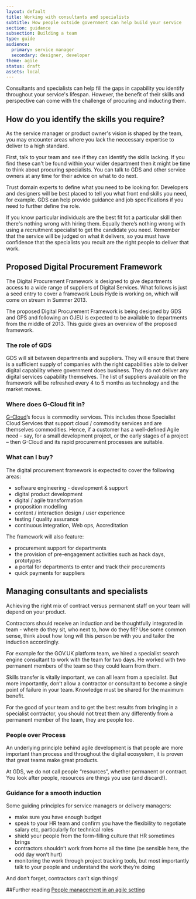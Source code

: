 ```yaml
---
layout: default
title: Working with consultants and specialists
subtitle: How people outside government can help build your service
section: guidance
subsection: Building a team
type: guide
audience:
  primary: service manager
  secondary: designer, developer
theme: agile
status: draft
assets: local
---
```

    
Consultants and specialists can help fill the gaps in capability you identify throughout your service's lifespan. However, the benefit of their skills and perspective can come with the challenge of procuring and inducting them.

## How do you identify the skills you require?

As the service manager or product owner's vision is shaped by the team, you may encounter areas where you lack the neccessary expertise to deliver to a  high standard. 

First, talk to your team and see if they can identify the skills lacking. If you find these can't be found within your wider department then it might be time to think about procuring specialists. You can talk to GDS and other service owners at any time for their advice on what to do next.

Trust domain experts to define what you need to be looking for. Developers and designers will be best placed to tell you what front end skills you need, for example. GDS can help provide guidance and job specifications if you need to further define the role.

If you know particular individuals are the best fit fot a particular skill then there's nothing wrong with hiring them. Equally there’s nothing wrong with using a recruitment specialist to get the candidate you need. Remember that the service will be judged on what it delivers, so you must have confidence that the specialists you recuit are the right people to deliver that work.


## Proposed Digital Procurement Framework

The Digital Procurement Framework is designed to give departments access to a wide range of suppliers of Digital Services. What follows is just a seed entry to cover a framework Louis Hyde is working on, which will come on stream in Summer 2013.

The proposed Digital Procurement Framework is being designed by GDS and GPS and following an OJEU is expected to be available to departments from the middle of 2013. This guide gives an overview of the proposed framework.

### The role of GDS

GDS will sit between departments and suppliers. They will ensure that there is a sufficient supply of companies with the right capabilities able to deliver digital capability where government does business. They do not deliver any digital services capability themselves. The list of suppliers available on the framework will be refreshed every 4 to 5 months  as technology and the market moves.

### Where does G-Cloud fit in?

[G-Cloud](http://gcloud.civilservice.gov.uk/)’s focus is commodity services. This includes those Specialist Cloud Services that support cloud / commodity services and are themselves commodities. Hence, if a customer has a well-defined Agile need – say, for a small development project, or the early stages of a project – then G-Cloud and its rapid procurement processes are suitable.

### What can I buy?

The digital procurement framework is expected to cover the following areas:
* software engineering - development & support
* digital product development
* digital / agile transformation
* proposition modelling
* content / interaction design / user experience
* testing / quality assurance
* continuous integration, Web ops, Accreditation

The framework will also feature:
* procurement support for departments
* the provision of pre-engagement activities such as hack days, prototypes
* a portal for departments to enter and track their procurements
* quick payments for suppliers


## Managing consultants and specialists

Achieving the right mix of contract versus permanent staff on your team will depend on your product.

Contractors should receive an induction and be thoughtfully integrated in team - where do they sit, who next to, how do they fit? Use some common sense, think about how long will this person be with you and tailor the induction accordingly. 

For example for the GOV.UK platform team, we hired a specialist search engine consultant to work with the team for two days. He worked with two permanent members of the team so they could learn from them. 
 
Skills transfer is vitally important, we can all learn from a specialist. But more importantly, don’t allow a contractor or consultant to become a single point of failure in your team. Knowledge must be shared for the maximum benefit.

For the good of your team and to get the best results from bringing in a specialist contractor, you should not treat them any differently from a permanent member of the team, they are people too. 

### People over Process

An underlying principle behind agile development is that people are more important than process and throughout the digital ecosystem, it is proven that great teams make great products.

At GDS, we do not call people “resources”, whether permanent or contract. You look after people, resources are things you use (and discard!).

### Guidance for a smooth induction

Some guiding principles for service managers or delivery managers:
* make sure you have enough budget 
* speak to your HR team and confirm you have the flexibility to negotiate salary etc, particularly for technical roles
* shield your people from the form-filling culture that HR sometimes brings
* contractors shouldn’t work from home all the time (be sensible here, the odd day won’t hurt)
* monitoring the work through project tracking tools, but most importantly talk to your people and understand the work they’re doing

And don’t forget, contractors can’t sign things!

##Further reading
[People management in an agile setting](http://digital.cabinetoffice.gov.uk/2012/11/27/people-management-in-an-agile-setting)
